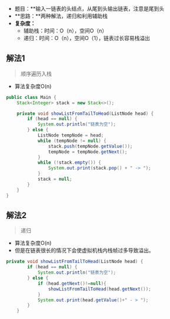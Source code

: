 - 题目：**输入一链表的头结点，从尾到头输出链表，注意是尾到头
- **思路：**两种解法，递归和利用辅助栈
- **复杂度：**
  - 辅助栈：时间：O（n），空间O（n）
  - 递归：时间：O（n），空间O（1），链表过长容易栈溢出



## 解法1

> 顺序遍历入栈

- 算法复杂度O(n)

```java
public class Main {
    Stack<Integer> stack = new Stack<>();

    private void showListFromTailToHead(ListNode head) {
        if (head == null) {
            System.out.println("链表为空");
        } else {
            ListNode tempNode = head;
            while (tempNode != null) {
                stack.push(tempNode.getValue());
                tempNode = tempNode.getNext();
            }
            while (!stack.empty()) {
                System.out.print(stack.pop() + " -> ");
            }
            stack = null;
        }
    }
}
```



## 解法2

> 递归

- 算法复杂度O(n)
- 但是在链表很长的情况下会使虚拟机栈内栈帧过多导致溢出。

```java
private void showListFromTailToHead(ListNode head) {
        if (head == null) {
            System.out.println("链表为空");
        } else {
            if (head.getNext()!=null){
                showListFromTailToHead(head.getNext());
            }
            System.out.print(head.getValue()+" - > ");
        }
    }
```

